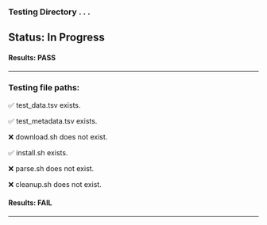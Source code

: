 ### Testing Directory . . .
## Status: In Progress

#### Results: PASS
---
### Testing file paths:

&#9989;	test_data.tsv exists.

&#9989;	test_metadata.tsv exists.

&#10060;	download.sh does not exist.

&#9989;	install.sh exists.

&#10060;	parse.sh does not exist.

&#10060;	cleanup.sh does not exist.

#### Results: **FAIL**
---
